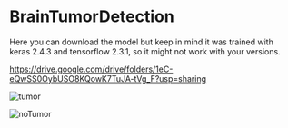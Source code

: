 # BrainTumorDetection

Here you can download the model but keep in mind it was trained with keras 2.4.3 and tensorflow 2.3.1, so it might not work with your versions.

https://drive.google.com/drive/folders/1eC-eQwSS0OybUSO8KQowK7TuJA-tVg_F?usp=sharing

![tumor](https://user-images.githubusercontent.com/73878161/182577862-43f2e84f-e50e-4042-8f07-de4c94694e66.jpg)


![noTumor](https://user-images.githubusercontent.com/73878161/182577870-c75402d9-14a3-47d1-a6e8-cf79c8c42a1e.jpg)
